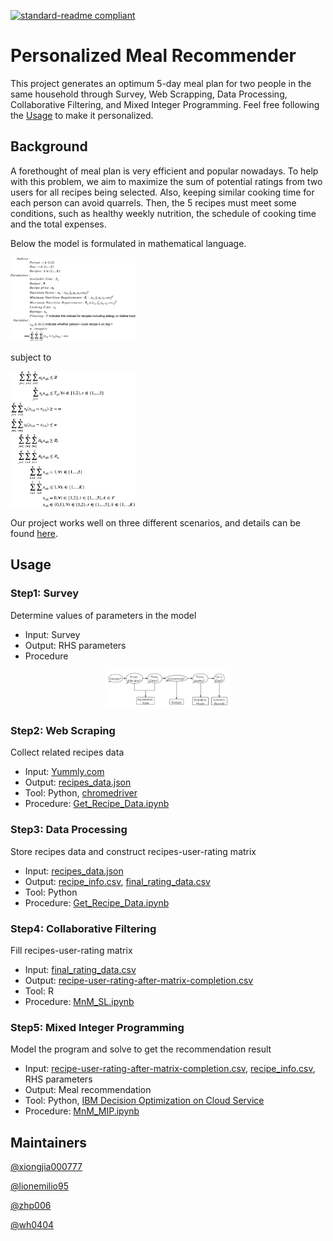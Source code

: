 [![standard-readme compliant](https://img.shields.io/badge/readme%20style-standard-brightgreen.svg?style=flat-square)](https://github.com/RichardLitt/standard-readme)

# Personalized Meal Recommender

This project generates an optimum 5-day meal plan for two people in the same household through Survey, Web Scrapping, Data Processing, Collaborative Filtering, and Mixed Integer Programming. Feel free following the [Usage](##Usage) to make it personalized.

## Background

A forethought of meal plan is very efficient and popular nowadays. To help with this problem, we aim to maximize the sum of potential ratings from two users for all recipes being selected. Also, keeping similar cooking time for each person can avoid quarrels. Then, the 5 recipes must meet some conditions, such as healthy weekly nutrition, the schedule of cooking time and the total expenses. 

Below the model is formulated in mathematical language.

<img src="images/objective.png" width="200"/>

subject to

<img src="images/constraints.png" width="200"/>

Our project works well on three different scenarios, and details can be found [here](report.pdf). 

## Usage
### Step1: Survey
Determine values of parameters in the model
- Input: Survey
- Output: RHS parameters
- Procedure
<p align="center">
<img src="images/survey.png" width="200"/>
</p>

### Step2: Web Scraping
Collect related recipes data 
- Input: [Yummly.com](https://www.yummly.com/guided-video-recipes)
- Output: [recipes_data.json](./data/recipes_data.json)
- Tool: Python, [chromedriver](chromedriver)
- Procedure: [Get_Recipe_Data.ipynb](./src/Get_Recipe_Data.ipynb)

### Step3: Data Processing
Store recipes data and construct recipes-user-rating matrix 
- Input: [recipes_data.json](./data/recipes_data.json)
- Output: [recipe_info.csv](./data/recipe_info.csv), [final_rating_data.csv](./data/final_rating_data.csv)
- Tool: Python
- Procedure: [Get_Recipe_Data.ipynb](./src/Get_Recipe_Data.ipynb)

### Step4: Collaborative Filtering
Fill recipes-user-rating matrix 
- Input: [final_rating_data.csv](./data/final_rating_data.csv)
- Output: [recipe-user-rating-after-matrix-completion.csv](./data/recipe-user-rating-after-matrix-completion.csv)
- Tool: R
- Procedure: [MnM_SL.ipynb](./src/MnM_SL.ipynb)

### Step5: Mixed Integer Programming
Model the program and solve to get the recommendation result
- Input: [recipe-user-rating-after-matrix-completion.csv](./data/recipe-user-rating-after-matrix-completion.csv), [recipe_info.csv](./data/recipe_info.csv), RHS parameters
- Output: Meal recommendation
- Tool: Python, [IBM Decision Optimization on Cloud Service](https://www.ibm.com/support/producthub/iias/docs/content/SSHRBY/com.ibm.swg.im.iias.getstart.doc/doc/app_tut_dsx3.html)
- Procedure: [MnM_MIP.ipynb](./src/MnM_MIP.ipynb)

## Maintainers

[@xiongjia000777](https://github.com/xiongjia000777)

[@lionemilio95](https://github.com/lionemilio95)

[@zhp006](https://github.com/zhp006)

[@wh0404](https://github.com/wh0404)




